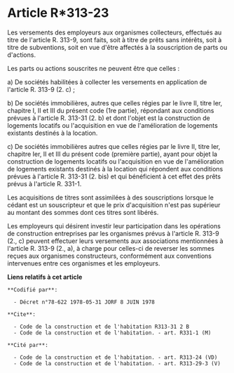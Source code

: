 # Article R*313-23

Les versements des employeurs aux organismes collecteurs, effectués au titre de l'article R. 313-9, sont faits, soit à titre
de prêts sans intérêts, soit à titre de subventions, soit en vue d'être affectés à la souscription de parts ou d'actions.

Les parts ou actions souscrites ne peuvent être que celles :

a) De sociétés habilitées à collecter les versements en application de l'article R. 313-9 (2. c) ;

b) De sociétés immobilières, autres que celles régies par le livre II, titre Ier, chapitre I, II et III du présent code (1re
partie), répondant aux conditions prévues à l'article R. 313-31 (2. b) et dont l'objet est la construction de logements
locatifs ou l'acquisition en vue de l'amélioration de logements existants destinés à la location.

c) De sociétés immobilières autres que celles régies par le livre II, titre Ier, chapitre Ier, II et III du présent code
(première partie), ayant pour objet la construction de logements locatifs ou l'acquisition en vue de l'amélioration de
logements existants destinés à la location qui répondent aux conditions prévues à l'article R. 313-31 (2. bis) et qui
bénéficient à cet effet des prêts prévus à l'article R. 331-1.

Les acquisitions de titres sont assimilées à des souscriptions lorsque le cédant est un souscripteur et que le prix
d'acquisition n'est pas supérieur au montant des sommes dont ces titres sont libérés.

Les employeurs qui désirent investir leur participation dans les opérations de construction entreprises par les organismes
prévus à l'article R. 313-9 (2., c) peuvent effectuer leurs versements aux associations mentionnées à l'article R. 313-9 (2.,
a), à charge pour celles-ci de reverser les sommes reçues aux organismes constructeurs, conformément aux conventions
intervenues entre ces organismes et les employeurs.

**Liens relatifs à cet article**

	**Codifié par**:

	  - Décret n°78-622 1978-05-31 JORF 8 JUIN 1978

	**Cite**:

	  - Code de la construction et de l'habitation R313-31 2 B
	  - Code de la construction et de l'habitation. - art. R331-1 (M)

	**Cité par**:

	  - Code de la construction et de l'habitation. - art. R313-24 (VD)
	  - Code de la construction et de l'habitation. - art. R313-29-3 (V)
